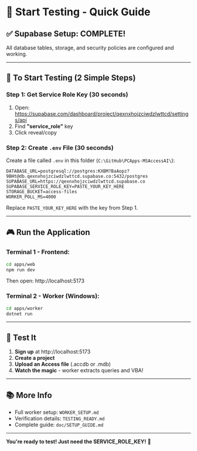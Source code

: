 # 🚀 Start Testing - Quick Guide

## ✅ Supabase Setup: COMPLETE!

All database tables, storage, and security policies are configured and working.

---

## 📝 To Start Testing (2 Simple Steps)

### Step 1: Get Service Role Key (30 seconds)

1. Open: https://supabase.com/dashboard/project/qexnxhojzciwdzlwttcd/settings/api
2. Find **"service_role"** key
3. Click reveal/copy

### Step 2: Create `.env` File (30 seconds)

Create a file called `.env` in this folder (`C:\GitHub\PCApps-MSAccessAI\`):

```env
DATABASE_URL=postgresql://postgres:KXBM?BaAopz?9BHt@db.qexnxhojzciwdzlwttcd.supabase.co:5432/postgres
SUPABASE_URL=https://qexnxhojzciwdzlwttcd.supabase.co
SUPABASE_SERVICE_ROLE_KEY=PASTE_YOUR_KEY_HERE
STORAGE_BUCKET=access-files
WORKER_POLL_MS=4000
```

Replace `PASTE_YOUR_KEY_HERE` with the key from Step 1.

---

## 🎮 Run the Application

### Terminal 1 - Frontend:
```bash
cd apps/web
npm run dev
```
Then open: http://localhost:5173

### Terminal 2 - Worker (Windows):
```bash
cd apps/worker
dotnet run
```

---

## 🧪 Test It

1. **Sign up** at http://localhost:5173
2. **Create a project**
3. **Upload an Access file** (.accdb or .mdb)
4. **Watch the magic** - worker extracts queries and VBA!

---

## 📚 More Info

- Full worker setup: `WORKER_SETUP.md`
- Verification details: `TESTING_READY.md`
- Complete guide: `doc/SETUP_GUIDE.md`

---

**You're ready to test! Just need the SERVICE_ROLE_KEY!** 🎉

